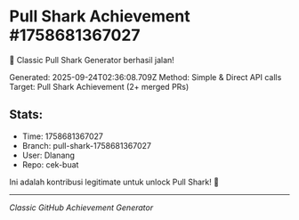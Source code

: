 # Pull Shark Achievement #1758681367027

🦈 Classic Pull Shark Generator berhasil jalan!

Generated: 2025-09-24T02:36:08.709Z
Method: Simple & Direct API calls
Target: Pull Shark Achievement (2+ merged PRs)

## Stats:
- Time: 1758681367027
- Branch: pull-shark-1758681367027  
- User: Dlanang
- Repo: cek-buat

Ini adalah kontribusi legitimate untuk unlock Pull Shark! 🚀

---
*Classic GitHub Achievement Generator*
